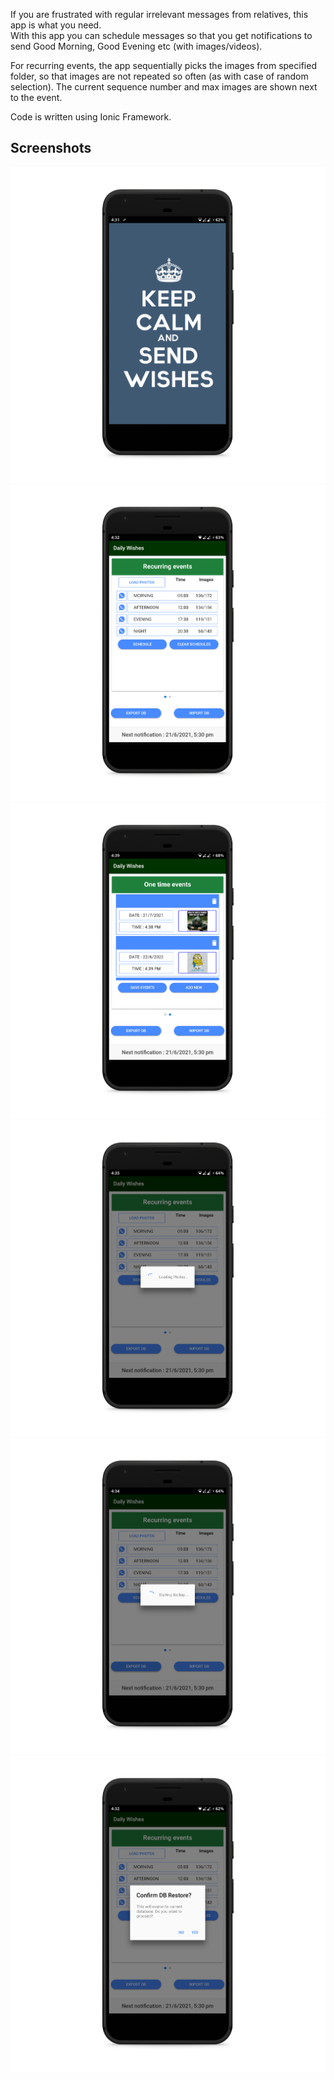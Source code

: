 If you are frustrated with regular irrelevant messages from relatives, this app is what you need.  
With this app you can schedule messages so that you get notifications to send Good Morning, Good Evening etc (with images/videos).

For recurring events, the app sequentially picks the images from specified folder, so that images are not repeated so often (as with case of random selection). The current sequence number and max images are shown next to the event.

Code is written using Ionic Framework.

## Screenshots
![Splash Screen](/screenshots/SplashScreen.png?raw=true "Splash Screen")
![Recurring Events](/screenshots/RecurringEvents.png?raw=true "Recurring Events")
![One Time Events](/screenshots/OneTimeEvents.png?raw=true "One Time Events")
![Load Photos from device](/screenshots/LoadPhotos.png?raw=true "Load Photos from device")
![Take Backup](/screenshots/ExportDb.png?raw=true "Take Backup")
![Restore Backup](/screenshots/ImportDb.png?raw=true "Restore Backup")